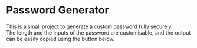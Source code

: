 # Password Generator

This is a small project to generate a custom password fully securely.  
The length and the inputs of the password are customisable, and the output can be easily copied using the button below.  